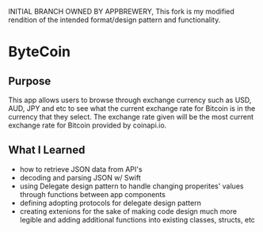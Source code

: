 INITIAL BRANCH OWNED BY APPBREWERY, This fork is my modified rendition of the intended format/design pattern and functionality.

# ByteCoin

## Purpose
This app allows users to browse through exchange currency such as USD, AUD, JPY and etc to see what the current exchange rate for Bitcoin is in the currency that they select. The exchange rate given will be the most current exchange rate for Bitcoin provided by coinapi.io.

## What I Learned
- how to retrieve JSON data from API's
- decoding and parsing JSON w/ Swift
- using Delegate design pattern to handle changing properites' values through functions between app components
- defining adopting protocols for delegate design pattern
- creating extenions for the sake of making code design much more legible and adding additional functions into existing classes, structs, etc

